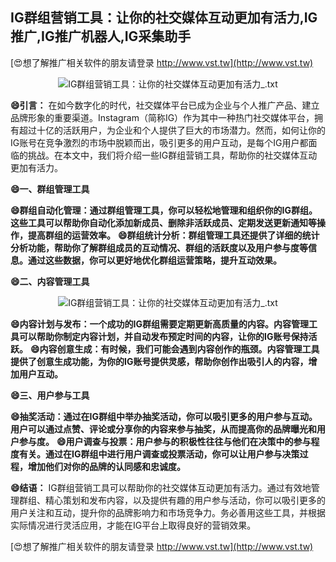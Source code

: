 ## **IG群组营销工具：让你的社交媒体互动更加有活力,IG推广,IG推广机器人,IG采集助手**

[😍想了解推广相关软件的朋友请登录 http://www.vst.tw](http://www.vst.tw)

 <center><img src="https://vst.tw/MP4/tuiguang/png/6.png" alt="IG群组营销工具：让你的社交媒体互动更加有活力_.txt"></center>

**😄引言：**
在如今数字化的时代，社交媒体平台已成为企业与个人推广产品、建立品牌形象的重要渠道。Instagram（简称IG）作为其中一种热门社交媒体平台，拥有超过十亿的活跃用户，为企业和个人提供了巨大的市场潜力。然而，如何让你的IG账号在竞争激烈的市场中脱颖而出，吸引更多的用户互动，是每个IG用户都面临的挑战。在本文中，我们将介绍一些IG群组营销工具，帮助你的社交媒体互动更加有活力。

**😄一、群组管理工具**

**😄群组自动化管理：通过群组管理工具，你可以轻松地管理和组织你的IG群组。这些工具可以帮助你自动化添加新成员、删除非活跃成员、定期发送更新通知等操作，提高群组的运营效率。**
**😄群组统计分析：群组管理工具还提供了详细的统计分析功能，帮助你了解群组成员的互动情况、群组的活跃度以及用户参与度等信息。通过这些数据，你可以更好地优化群组运营策略，提升互动效果。**

**😄二、内容管理工具**

 <center><img src="https://vst.tw/MP4/tuiguang/png/2.png" alt="IG群组营销工具：让你的社交媒体互动更加有活力_.txt"></center>

**😄内容计划与发布：一个成功的IG群组需要定期更新高质量的内容。内容管理工具可以帮助你制定内容计划，并自动发布预定时间的内容，让你的IG账号保持活跃。**
**😄内容创意生成：有时候，我们可能会遇到内容创作的瓶颈。内容管理工具提供了创意生成功能，为你的IG账号提供灵感，帮助你创作出吸引人的内容，增加用户互动。**

**😄三、用户参与工具**

**😄抽奖活动：通过在IG群组中举办抽奖活动，你可以吸引更多的用户参与互动。用户可以通过点赞、评论或分享你的内容来参与抽奖，从而提高你的品牌曝光和用户参与度。**
**😄用户调查与投票：用户参与的积极性往往与他们在决策中的参与程度有关。通过在IG群组中进行用户调查或投票活动，你可以让用户参与决策过程，增加他们对你的品牌的认同感和忠诚度。**

**😄结语：**
IG群组营销工具可以帮助你的社交媒体互动更加有活力。通过有效地管理群组、精心策划和发布内容，以及提供有趣的用户参与活动，你可以吸引更多的用户关注和互动，提升你的品牌影响力和市场竞争力。务必善用这些工具，并根据实际情况进行灵活应用，才能在IG平台上取得良好的营销效果。

[😍想了解推广相关软件的朋友请登录 http://www.vst.tw](http://www.vst.tw)



